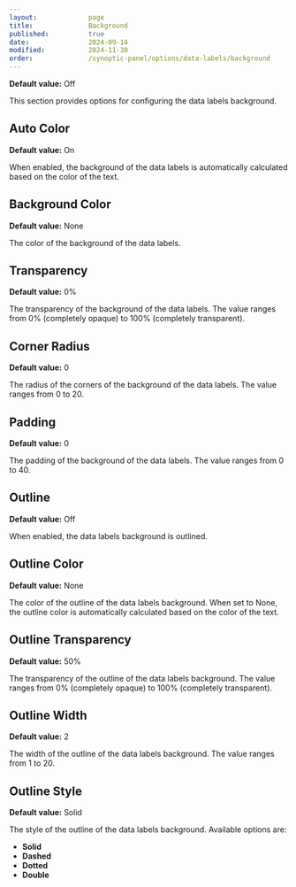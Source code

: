 ```yaml
---
layout:             page
title:              Background
published:          true
date:               2024-09-14
modified:           2024-11-30
order:              /synoptic-panel/options/data-labels/background
---
```

**Default value:** Off

This section provides options for configuring the data labels background.

## Auto Color

**Default value:** On

When enabled, the background of the data labels is automatically calculated based on the color of the text.

## Background Color

**Default value:** None

The color of the background of the data labels.

## Transparency

**Default value:** 0%

The transparency of the background of the data labels. The value ranges from 0% (completely opaque) to 100% (completely transparent).

## Corner Radius

**Default value:** 0

The radius of the corners of the background of the data labels. The value ranges from 0 to 20.

## Padding

**Default value:** 0

The padding of the background of the data labels. The value ranges from 0 to 40.

## Outline

**Default value:** Off

When enabled, the data labels background is outlined.

## Outline Color

**Default value:** None

The color of the outline of the data labels background. When set to None, the outline color is automatically calculated based on the color of the text.

## Outline Transparency

**Default value:** 50%

The transparency of the outline of the data labels background. The value ranges from 0% (completely opaque) to 100% (completely transparent).

## Outline Width

**Default value:** 2

The width of the outline of the data labels background. The value ranges from 1 to 20.

## Outline Style

**Default value:** Solid

The style of the outline of the data labels background. Available options are:

- **Solid**
- **Dashed**
- **Dotted**
- **Double**